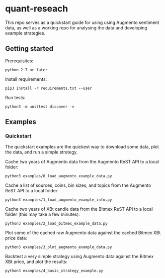 # quant-reseach

This repo serves as a quickstart guide for using using Augmento sentiment data, as well as a working repo for analysing the data and developing example strategies.

## Getting started

Prerequisites:

	python 2.7 or later

Install requirements:

	pip3 install -r requirements.txt --user

Run tests:

	python3 -m unittest discover -v

## Examples

### Quickstart

The quickstart examples are the quickest way to download some data, plot the data, and run a simple strategy.

Cache two years of Augmento data from the Augmento ReST API to a local folder:

	python3 examples/0_load_augmento_example_data.py

Cache a list of sources, coins, bin sizes, and topics from the Augmento ReST API to a local folder:

	python3 examples/1_load_augmento_example_info.py

Cache two years of XBt candle data from the Bitmex ReST API to a local folder (this may take a few minutes):

	python3 examples/2_load_bitmex_example_data.py

Plot some of the cached raw Augmento data against the cached Bitmex XBt price data:

	python3 examples/3_plot_augmento_example_data.py

Backtest a very simple strategy using Augmento data against the Bitmex XBt price, and plot the results:

	python3 examples/4_basic_strategy_example.py